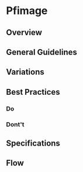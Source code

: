 # Pfimage

## Overview

## General Guidelines

## Variations

## Best Practices

### Do

### Dont't

## Specifications

## Flow

